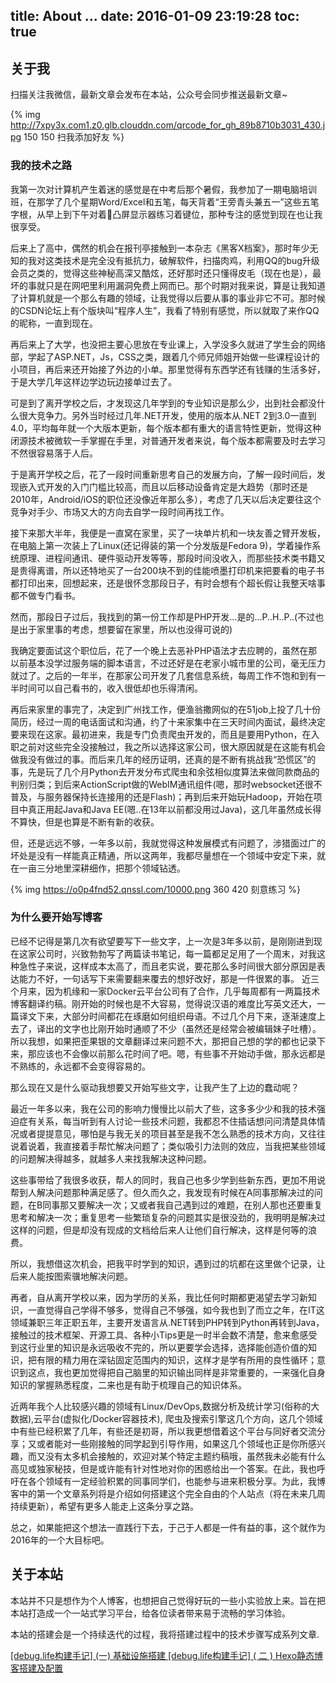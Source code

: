 title: About ...
date: 2016-01-09 23:19:28
toc: true
---
## 关于我
扫描关注我微信，最新文章会发布在本站，公众号会同步推送最新文章~

{% img http://7xpy3x.com1.z0.glb.clouddn.com/qrcode_for_gh_89b8710b3031_430.jpg 150 150 扫我添加好友 %}


### 我的技术之路
我第一次对计算机产生着迷的感觉是在中考后那个暑假，我参加了一期电脑培训班，在那学了几个星期Word/Excel和五笔，每天背着“王旁青头兼五一”这些五笔字根，从早上到下午对着凸屏显示器练习着键位，那种专注的感觉到现在也让我很享受。

后来上了高中，偶然的机会在报刊亭接触到一本杂志《黑客X档案》，那时年少无知的我对这类技术是完全没有抵抗力，破解软件，扫描肉鸡，利用QQ的bug升级会员之类的，觉得这些神秘高深又酷炫，还好那时还只懂得皮毛（现在也是），最坏的事就只是在网吧里利用漏洞免费上网而已。那个时期对我来说，算是让我知道了计算机就是一个那么有趣的领域，让我觉得以后要从事的事业非它不可。那时候的CSDN论坛上有个版块叫“程序人生”，我看了特别有感觉，所以就取了来作QQ的昵称，一直到现在。

再后来上了大学，也没把主要心思放在专业课上，入学没多久就进了学生会的网络部，学起了ASP.NET，Js，CSS之类，跟着几个师兄师姐开始做一些课程设计的小项目，再后来还开始接了外边的小单。那里觉得有东西学还有钱赚的生活多好，于是大学几年这样边学边玩边接单过去了。

可是到了离开学校之后，才发现这几年学到的专业知识是那么少，出到社会都没什么很大竞争力。另外当时经过几年.NET开发，使用的版本从.NET 2到3.0一直到4.0，平均每年就一个大版本更新，每个版本都有重大的语言特性更新，觉得这种闭源技术被微软一手掌握在手里，对普通开发者来说，每个版本都需要及时去学习不然很容易落于人后。

于是离开学校之后，花了一段时间重新思考自己的发展方向，了解一段时间后，发现嵌入式开发的入门门槛比较高，而且以后移动设备肯定是大趋势（那时还是2010年，Android/iOS的职位还没像近年那么多），考虑了几天以后决定要往这个竞争对手少、市场又大的方向去自学一段时间再找工作。

接下来那大半年，我便是一直窝在家里，买了一块单片机和一块友善之臂开发板，在电脑上第一次装上了Linux(还记得装的第一个分发版是Fedora 9)，学着操作系统原理、进程间通讯、硬件驱动开发等等，那段时间没收入，而那些技术类书籍又是贵得离谱，所以还特地买了一台200块不到的佳能喷墨打印机来把要看的电子书都打印出来，回想起来，还是很怀念那段日子，有时会想有个超长假让我整天啥事都不做专门看书。

然而，那段日子过后，我找到的第一份工作却是PHP开发...是的...P..H..P..(不过也是出于家里事的考虑，想要留在家里，所以也没得可说的)

我确定要面试这个职位后，花了一个晚上去恶补PHP语法才去应聘的，虽然在那以前基本没学过服务端的脚本语言，不过还好是在老家小城市里的公司，毫无压力就过了。之后的一年半，在那家公司开发了几套信息系统，每周工作不饱和到有一半时间可以自己看书的，收入很低却也乐得清闲。

再后来家里的事完了，决定到广州找工作，便渔翁撒网似的在51job上投了几十份简历，经过一周的电话面试和沟通，约了十来家集中在三天时间内面试，最终决定要来现在这家。最初进来，我是专门负责爬虫开发的，而且是要用Python，在入职之前对这些完全没接触过，我之所以选择这家公司，很大原因就是在这能有机会做我没有做过的事。而后来几年的经历证明，还真的是不断有挑战我“恐慌区”的事，先是玩了几个月Python去开发分布式爬虫和余弦相似度算法来做同款商品的判别归类；到后来ActionScript做的WebIM通讯组件(嗯，那时websocket还很不普及，与服务器保持长连接用的还是Flash)；再到后来开始玩Hadoop，开始在项目中真正用起Java和Java EE(嗯..在13年以前都没用过Java)，这几年虽然成长得不算快，但是也算是不断有新的收获。

但，还是远远不够，一年多以前，我就觉得这种发展模式有问题了，涉猎面过广的坏处是没有一样能真正精通，所以这两年，我都尽量想在一个领域中安定下来，就在一亩三分地里深耕细作，把那个领域钻透。

{% img https://o0p4fnd52.qnssl.com/10000.png 360 420 刻意练习 %}

### 为什么要开始写博客
已经不记得是第几次有欲望要写下一些文字，上一次是3年多以前，是刚刚进到现在这家公司时，兴致勃勃写了两篇读书笔记，每一篇都足足用了一个周末，对我这种急性子来说，这样成本太高了，而且老实说，要花那么多时间很大部分原因是表达能力不好，一句话写下来需要翻来覆去的想好改好，那是一件很累的事。
近三个月来，因为机缘和一家Docker云平台公司有了合作，几乎每周都有一两篇技术博客翻译约稿。刚开始的时候也是不大容易，觉得说汉语的难度比写英文还大，一篇译文下来，大部分时间都花在琢磨如何组织母语。不过几个月下来，逐渐速度上去了，译出的文字也比刚开始时通顺了不少（虽然还是经常会被编辑妹子吐槽）。
所以我想，如果把歪果银的文章翻译过来问题不大，那把自己想的学的都也记录下来，那应该也不会像以前那么花时间了吧。嗯，有些事不开始动手做，那永远都是不熟练的，永远都不会变得容易的。

那么现在又是什么驱动我想要又开始写些文字，让我产生了上边的蠢动呢？

最近一年多以来，我在公司的影响力慢慢比以前大了些，这多多少少和我的技术强迫症有关系，每当听到有人讨论一些技术问题，我都忍不住插话想问问清楚具体情况或者提提意见，哪怕是与我无关的项目甚至是我不怎么熟悉的技术方向，又往往说着说着，我直接着手帮忙解决问题了；类似吸引力法则的效应，当我把某些领域的问题解决得越多，就越多人来找我解决这种问题。

这些事带给了我很多收获，帮人的同时，我自己也多少学到些新东西，更加不用说帮到人解决问题那种满足感了。但久而久之，我发现有时候在A同事那解决过的问题，在B同事那又要解决一次；又或者我自己遇到过的难题，在别人那也还要重复思考和解决一次；重复思考一些繁琐复杂的问题其实是很没劲的，我明明是解决过这样的问题，但是却没有现成的文档给后来人让他们自行解决，这样是何等的浪费。

所以，我想借这次机会，把我平时学到的知识，遇到过的坑都在这里做个记录，让后来人能按图索骥地解决问题。

再者，自从离开学校以来，因为学历的关系，我比任何时期都更渴望去学习新知识，一直觉得自己学得不够多，觉得自己不够强，如今我也到了而立之年，在IT这领域兼职三年正职五年，主要开发语言从.NET转到PHP转到Python再转到Java，接触过的技术框架、开源工具、各种小Tips更是一时半会数不清楚，愈来愈感受到这行业里的知识是永远吸收不完的，所以更要学会选择，选择能创造价值的知识，把有限的精力用在深钻固定范围内的知识，这样才是学有所用的良性循环；意识到这点，我也更加觉得把自己脑里的知识输出同样是非常重要的，一来强化自身知识的掌握熟悉程度，二来也是有助于梳理自己的知识体系。

近两年我个人比较感兴趣的领域有Linux/DevOps,数据分析及统计学习(俗称的大数据),云平台(虚拟化/Docker容器技术), 爬虫及搜索引擎这几个方向，这几个领域中有些已经积累了几年，有些还是初哥，所以我更想借着这个平台与同好者交流分享；又或者能对一些刚接触的同学起到引导作用，如果这几个领域也正是你所感兴趣，而又没有太多机会接触的，欢迎对某个特定主题约稿哦，虽然我未必能有什么高见或独家秘技，但是或许能有针对性地对你的困惑给出一个答案。在此，我也呼吁在各个领域有一定经验积累的同事同学们，也能参与进来积极分享。为此，我博客中的第一个文章系列将是介绍如何搭建这个完全自由的个人站点（将在未来几周持续更新），希望有更多人能走上这条分享之路。

总之，如果能把这个想法一直践行下去，于己于人都是一件有益的事，这个就作为2016年的一个大目标吧。


## 关于本站
本站并不只是想作为个人博客，也想把自己觉得好玩的一些小实验放上来。旨在把本站打造成一个一站式学习平台，给各位读者带来易于流畅的学习体验。

本站的搭建会是一个持续迭代的过程，我将搭建过程中的技术步骤写成系列文章.

[[debug.life构建手记] (一) 基础设施搭建 ](https://debug.life/2016/01/16/build-my-site-1/)
[[debug.life构建手记] ( 二 ) Hexo静态博客搭建及配置](https://debug.life/2016/01/24/build-my-site-2/)
